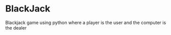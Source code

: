 # BlackJack
Blackjack game using  python where a player is  the user and the computer is the dealer
